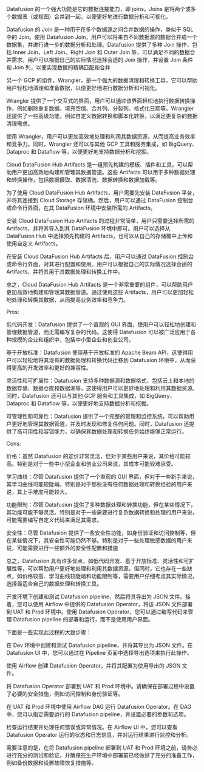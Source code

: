 Datafusion 的一个强大功能是它的数据连接能力，即 joins。Joins 是将两个或多个数据表（或视图）合并到一起，以便更好地进行数据分析和可视化。

Datafusion 的 Join 是一种用于在多个数据源之间合并数据的操作，类似于 SQL 中的 Join。使用 Datafusion Join，用户可以将来自不同数据源的数据合并成一个数据集，并进行进一步的数据分析和处理。Datafusion 提供了多种 Join 操作，包括 Inner Join、Left Join、Right Join 和 Outer Join 等，可以满足不同的数据合并需求。用户可以根据自己的实际情况选择合适的 Join 操作，并设置 Join 条件和 Join 列，以便实现数据的精确匹配和合并

另一个 GCP 的组件，Wrangler，是一个强大的数据清理和转换工具，它可以帮助用户轻松地清理和准备数据，以便更好地进行数据分析和可视化。

Wrangler 提供了一个交互式的界面，用户可以通过该界面轻松地执行数据转换操作，例如删除重复数据、填充空值、合并列、分裂列、格式化日期等。Wrangler 还提供了一些高级功能，例如自定义数据转换和脚本化转换，以满足更复杂的数据清理需求。

使用 Wrangler，用户可以更加高效地处理和利用其数据资源，从而提高业务效率和竞争力。同时，Wrangler 还可以与其他 GCP 工具和服务集成，如 BigQuery、Dataproc 和 Dataflow 等，以便更好地支持数据分析和挖掘。


Cloud DataFusion Hub Artifacts 是一组预先构建的模板、插件和工具，可以帮助用户更加高效地构建和管理其数据管道。这些 Artifacts 可以用于多种数据处理和转换操作，包括数据摄取、数据清洗、数据转换和数据加载等。

为了使用 Cloud DataFusion Hub Artifacts，用户需要先安装 DataFusion 平台，并将其连接到 Cloud Storage 存储桶。然后，用户可以通过 DataFusion 控制台或命令行界面，在其 DataFusion 环境中安装所需的 Artifacts。

安装 Cloud DataFusion Hub Artifacts 的过程非常简单，用户只需要选择所需的 Artifacts，并将其导入到其 DataFusion 环境中即可。用户可以选择从 DataFusion Hub 中选择预先构建的 Artifacts，也可以从自己的存储桶中上传和使用自定义 Artifacts。

在安装 Cloud DataFusion Hub Artifacts 后，用户可以通过 DataFusion 控制台或命令行界面，对其进行配置和使用。用户可以根据自己的实际情况选择合适的 Artifacts，并将其用于其数据处理和转换工作中。

总之，Cloud DataFusion Hub Artifacts 是一个非常重要的组件，可以帮助用户更加高效地构建和管理其数据管道。通过使用这些 Artifacts，用户可以更加轻松地处理和转换其数据，从而提高业务效率和竞争力。



Pros:

低代码开发：Datafusion 提供了一个直观的 GUI 界面，使用户可以轻松地创建和管理数据管道，而无需编写复杂的代码。这使得 Datafusion 可以被广泛应用于各种规模的企业和组织中，包括中小型企业和创业公司。

基于开放标准：Datafusion 使用基于开放标准的 Apache Beam API，这使得用户可以轻松地将其现有的数据处理和转换代码迁移到 Datafusion 环境中，从而获得更高的开发效率和更好的兼容性。

灵活性和可扩展性：Datafusion 支持多种数据源和数据格式，包括云上和本地的数据存储、数据仓库和数据湖等，这使得用户可以更好地处理和利用其数据资源。同时，Datafusion 还可以与其他 GCP 服务和工具集成，如 BigQuery、Dataproc 和 Dataflow 等，以便更好地支持数据分析和挖掘。

可管理性和可靠性：Datafusion 提供了一个完整的管理和监控系统，可以帮助用户更好地管理其数据管道，并及时发现和修复任何问题。同时，Datafusion 还提供了高可用性和容错能力，以确保其数据处理和转换任务始终能够正常运行。

Cons:

价格：虽然 Datafusion 的定价非常灵活，但对于某些用户来说，其价格可能较高。特别是对于一些中小型企业和创业公司来说，其成本可能较难承受。

学习曲线：尽管 Datafusion 提供了一个直观的 GUI 界面，但对于一些新手来说，其学习曲线可能较陡峭。特别是对于那些没有任何数据处理和转换经验的用户来说，其上手难度可能较大。

功能限制：尽管 Datafusion 提供了多种数据处理和转换功能，但在某些情况下，其功能可能不够灵活。特别是对于一些需要进行复杂数据转换和处理的用户来说，可能需要编写自定义代码来满足其需求。

安全性：尽管 Datafusion 提供了一些安全性功能，如身份验证和访问控制等，但在某些情况下，其安全性可能仍然不够。特别是对于一些处理敏感数据的用户来说，可能需要进行一些额外的安全性配置和措施

总之，Datafusion 具有许多优点，如低代码开发、基于开放标准、灵活性和可扩展性等，可以帮助用户更好地处理和利用其数据资源。但同时，它也存在一些缺点，如价格较高、学习曲线较陡峭和功能限制等，需要用户仔细考虑其实际情况，选择最适合自己的数据处理和转换工具。

开发环境下创建和测试 Datafusion pipeline，然后将其导出为 JSON 文件。接着，您可以使用 Airflow 中提供的 Datafusion Operator，将该 JSON 文件部署到 UAT 和 Prod 环境中。使用 Datafusion Operator，您可以通过编写代码来管理 Datafusion pipeline 的部署和运行，而不是使用用户界面。

下面是一些实现此过程的大致步骤：

在 Dev 环境中创建和测试 Datafusion pipeline，并将其导出为 JSON 文件。在 Datafusion UI 中，您可以通过在 Pipeline 页面中选择导出选项来执行此操作。

使用 Airflow 创建 Datafusion Operator，并将其配置为使用导出的 JSON 文件。

将 Datafusion Operator 部署到 UAT 和 Prod 环境中。请确保在部署过程中设置了必要的安全措施，例如访问控制和身份验证等。

在 UAT 和 Prod 环境中使用 Airflow DAG 运行 Datafusion Operator。在 DAG 中，您可以指定需要运行的 Datafusion pipeline，并设置必要的参数和选项。

检查运行结果并处理任何错误或异常情况。在 Airflow UI 中，您可以查看 Datafusion Operator 运行的状态和日志信息，并对运行结果进行监控和分析。

需要注意的是，在将 Datafusion pipeline 部署到 UAT 和 Prod 环境之前，请务必进行充分的测试和验证，并确保在生产环境中部署前已经做好了充分的准备工作，例如备份数据和设置故障恢复措施等。

